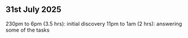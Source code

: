 31st July 2025
--------------
230pm to 6pm (3.5 hrs): initial discovery
11pm to 1am (2 hrs): answering some of the tasks